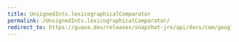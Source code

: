 ```yaml
---
title: UnsignedInts.lexicographicalComparator
permalink: /UnsignedInts.lexicographicalComparator/
redirect_to: https://guava.dev/releases/snapshot-jre/api/docs/com/google/common/primitives/UnsignedInts.html#lexicographicalComparator--
---
```

